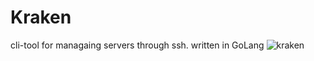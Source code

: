 # Kraken
cli-tool for managaing servers through ssh. written in GoLang
![kraken](https://github.com/user-attachments/assets/847949be-b200-4cf5-aee5-eec413e3fb8e)
